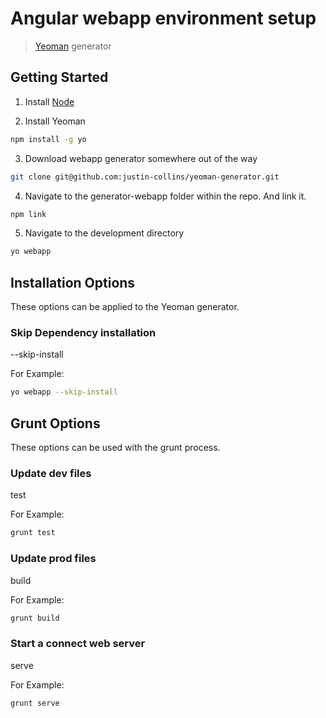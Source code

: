 # Angular webapp environment setup

> [Yeoman](http://yeoman.io) generator


## Getting Started

1. Install [Node](http://nodejs.org/download/)

2. Install Yeoman
  ```bash
  npm install -g yo
  ```

3. Download webapp generator somewhere out of the way
  ```bash
  git clone git@github.com:justin-collins/yeoman-generator.git
  ```

4. Navigate to the generator-webapp folder within the repo. And link it.
  ```bash
  npm link
  ```

5. Navigate to the development directory
  ```bash
  yo webapp
  ```

## Installation Options
These options can be applied to the Yeoman generator.

### Skip Dependency installation
--skip-install

For Example:
  ```bash
  yo webapp --skip-install
  ```

## Grunt Options
These options can be used with the grunt process.

### Update dev files
test

For Example:
  ```bash
  grunt test
  ```

### Update prod files
build

For Example:
  ```bash
  grunt build
  ```

### Start a connect web server
serve

For Example:
  ```bash
  grunt serve
  ```